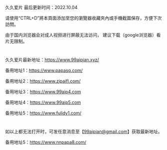 久久爱片 最后更新时间：2022.10.04

请使用“CTRL+D”將本頁面添加至您的瀏覽器收藏夾內或手機截圖保存，方便下次訪問。

由于国内浏览器会对成人视频进行屏蔽无法访问，
建议下载（google浏览器）看片无限制。
#
久久爱片最新地址：https://www.99aipian.xyz/


备用地址1：https://www.papasq.com/

备用地址2：https://www.zipaifl.com/

备用地址3：https://www.99aip4.com

备用地址4：https://www.99aip5.com

备用地址5：https://www.fulidy1.com/
#
如以上都无法打开时，可发任意消息至【99aipian@gmail.com】获取最新地址。

备用地址5：https://www.nnpapa8.com/
